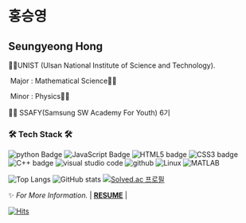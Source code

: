 # 홍승영

## Seungyeong Hong

👨‍🎓UNIST (Ulsan National Institute of Science and Technology). 

​			Major : Mathematical Science👨‍🏫

​			Minor : Physics👨‍🔬

👨‍💻 SSAFY(Samsung SW Academy For Youth) 6기


<h3><b>🛠 Tech Stack 🛠</b></h3>

![python Badge](https://img.shields.io/badge/Python-3766AB?style=flat-square&logo=Python&logoColor=white)
![JavaScript Badge](https://img.shields.io/badge/JavaScript-F7DF1E?style=flat-square&logo=JavaScript&logoColor=white)
![HTML5 badge](https://img.shields.io/badge/HTML5-E34F26?style=flat-square&logo=HTML5&logoColor=white)
![CSS3 badge](https://img.shields.io/badge/CSS3-1572B6?style=flat-square&logo=CSS3&logoColor=whit)
![C++ badge](https://img.shields.io/badge/c++-00599C?style=flat-square&logo=c%2B%2B&logoColor=white)
![visual studio code](https://img.shields.io/badge/VisualStudioCode-007ACC?style=flat-square&logo=VisualStudioCode&logoColor=white)
![github](https://img.shields.io/badge/GitHub-181717?style=flat-square&logo=GitHub&logoColor=white)
![Linux](https://img.shields.io/badge/Linux-FCC624?style=flat-square&logo=Linux&logoColor=black)
![MATLAB](https://github.com/mathworks/ci-configuration-examples/actions/workflows/ci.yml/badge.svg)



![Top Langs](https://github-readme-stats.vercel.app/api/top-langs/?username=tmddud0103) ![GitHub stats](https://github-readme-stats.vercel.app/api?username=tmddud0103&theme=vue)
[![Solved.ac
프로필](http://mazassumnida.wtf/api/v2/generate_badge?boj=tmddud0103)](https://solved.ac/tmddud0103)



✨ *For More Information.* | **[RESUME](https://tmddud0103.github.io)** |

[![Hits](https://hits.seeyoufarm.com/api/count/incr/badge.svg?url=https%3A%2F%2Fgithub.com%2Ftmddud0103&count_bg=%2379C83D&title_bg=%23555555&icon=&icon_color=%23E7E7E7&title=hits&edge_flat=false)](https://hits.seeyoufarm.com)

